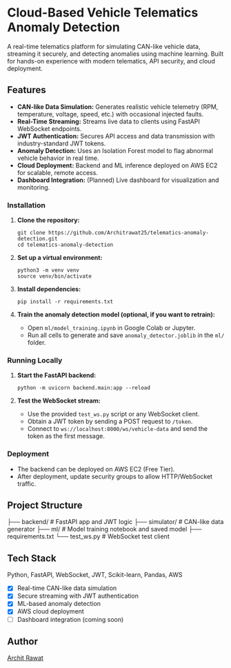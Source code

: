 # Cloud-Based Vehicle Telematics Anomaly Detection

A real-time telematics platform for simulating CAN-like vehicle data, streaming it securely, and detecting anomalies using machine learning. Built for hands-on experience with modern telematics, API security, and cloud deployment.

## Features

- **CAN-like Data Simulation:** Generates realistic vehicle telemetry (RPM, temperature, voltage, speed, etc.) with occasional injected faults.
- **Real-Time Streaming:** Streams live data to clients using FastAPI WebSocket endpoints.
- **JWT Authentication:** Secures API access and data transmission with industry-standard JWT tokens.
- **Anomaly Detection:** Uses an Isolation Forest model to flag abnormal vehicle behavior in real time.
- **Cloud Deployment:** Backend and ML inference deployed on AWS EC2 for scalable, remote access.
- **Dashboard Integration:** (Planned) Live dashboard for visualization and monitoring.

### Installation

1. **Clone the repository:**
    ```
    git clone https://github.com/Architrawat25/telematics-anomaly-detection.git
    cd telematics-anomaly-detection
    ```

2. **Set up a virtual environment:**
    ```
    python3 -m venv venv
    source venv/bin/activate
    ```

3. **Install dependencies:**
    ```
    pip install -r requirements.txt
    ```

4. **Train the anomaly detection model (optional, if you want to retrain):**
    - Open `ml/model_training.ipynb` in Google Colab or Jupyter.
    - Run all cells to generate and save `anomaly_detector.joblib` in the `ml/` folder.

### Running Locally

1. **Start the FastAPI backend:**
    ```
    python -m uvicorn backend.main:app --reload
    ```

2. **Test the WebSocket stream:**
    - Use the provided `test_ws.py` script or any WebSocket client.
    - Obtain a JWT token by sending a POST request to `/token`.
    - Connect to `ws://localhost:8000/ws/vehicle-data` and send the token as the first message.

### Deployment

- The backend can be deployed on AWS EC2 (Free Tier).
- After deployment, update security groups to allow HTTP/WebSocket traffic.

## Project Structure
├── backend/ # FastAPI app and JWT logic
├── simulator/ # CAN-like data generator
├── ml/ # Model training notebook and saved model
├── requirements.txt
└── test_ws.py # WebSocket test client


## Tech Stack

Python, FastAPI, WebSocket, JWT, Scikit-learn, Pandas, AWS


- [x] Real-time CAN-like data simulation
- [x] Secure streaming with JWT authentication
- [x] ML-based anomaly detection
- [x] AWS cloud deployment
- [ ] Dashboard integration (coming soon)

## Author

[Archit Rawat](https://github.com/Architrawat25)
